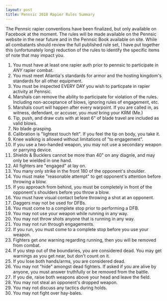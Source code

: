 ```yaml
---
layout: post
title: Pennsic 2018 Rapier Rules Summary
---
```


The Pennsic rapier conventions have been finalized, but only available on Facebook at the moment.  The rules will be made available on the Pennsic website in the near future and in the Pennsic Book available on site.  While all combatants should review the full published rule set, I have put together this (unfortunately long) reduction of the rules to identify the specific items of note that may impact you.

1. You must have at least one rapier auth prior to pennsic to participate in *ANY* rapier combat.
2. You must meet Atlantia's standards for armor and the hosting kingdom's standards for all other equipment.
3. You must be inspected EVERY DAY you wish to particpate in rapier activity at Pennsic.
4. Marshals can remove the ability to participate for violation of the rules.  Including non-acceptance of blows, ignoring rules of engagement, etc.
5. Marshals court will happen after every warpoint.  If you are called in, as witness, defendant, or accuser, you *must* bring your KRM (Me.)
6. Tip, push, and draw cuts with at least 6" of blade travel are included as valid blows.
7. No blade grasping.
8. Calibration is "lightest touch felt".  If you feel the tip on body, you take it.
9. Knee walking is allowed without limitations of "to engagement".
10. If you use a two-handed weapon, you may not use a secondary weapon or parrying device.
11. Shields & Bucklers cannot be more than 40" on any diagnle, and may only be wielded in one hand.
12. All fighters are "engaged" at lay on.
13. You many only strike in the front 180 of the opponent's shoulder.
14.  You must make "reasonable attempt" to get opponent's attention before throwing a blow.
15. If you approach from behind, you must be completely in front of the opponent's shoulders before you throw a blow.
16. You must have visual contact before throwing a shot at an opponent.
17. Daggers may not be used for DFBs.
18. You must come to a complete stop prior to performing a DFB.
19. You may not use your weapon while running in any way.
20. You may not throw shots anyone that is running in any way.
21. You may not run through engagements.
22. If you run, you must come to a complete stop before you use your weapon.
23. Fighters get *one* warning regarding running, then you will be removed from combat.
24. If you step out of the boundaries, you are considered dead.  You may get warnings as you get near, but don't count on it.
25. If you lose both hands/arms, you are considered dead.
26. You may not "hide" amongst dead fighters.  If asked if you are alive by anyone, you must answer truthfully or be removed from the battle.
27. If you die, raise both weapons above your head and leave the field.
28. You may not steal an opponent's dropped weapon.
29. You may not discuss any tactics during holds.
30. You may not fight over hay-bales.
